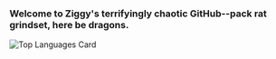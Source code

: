 ### Welcome to Ziggy's terrifyingly chaotic GitHub--pack rat grindset, here be dragons.

![Top Languages Card](https://github-readme-stats.vercel.app/api/top-langs/?username=9ziggy9&hide=css,html,cmake,mako,makefile,yasnippet&langs_count=30&layout=compact&exclude_repo=dotfiles_old,Djikstra-A-Maze-Solver,eod,maze-solver,pokemans-sequelize-starter,notez,music-archive-practice,kachess,chess-board-react,pokemans-sequelize-starter,snek-api,snek-js,tondoc,inspector-production)
